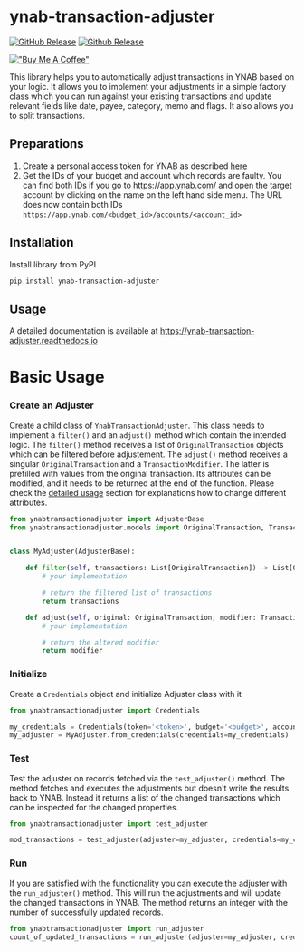 # ynab-transaction-adjuster

[![GitHub Release](https://img.shields.io/github/release/dnbasta/ynab-transaction-adjuster?style=flat)]() 
[![Github Release](https://img.shields.io/maintenance/yes/2100)]()

[!["Buy Me A Coffee"](https://img.shields.io/badge/Buy_Me_A_Coffee-FFDD00?style=for-the-badge&logo=buy-me-a-coffee&logoColor=black)](https://www.buymeacoffee.com/dnbasta)

This library helps you to automatically adjust transactions in YNAB based on your logic. It allows you to implement 
your adjustments in a simple factory class which you can run against your existing transactions and update relevant 
fields like date, payee, category, memo and flags. It also allows you to split transactions.

## Preparations
1. Create a personal access token for YNAB as described [here](https://api.ynab.com/)
2. Get the IDs of your budget and account which records are faulty. You can find both IDs if you go to 
https://app.ynab.com/ and open the target account by clicking on the name on the left hand side menu. 
The URL does now contain both IDs `https://app.ynab.com/<budget_id>/accounts/<account_id>`

## Installation 
Install library from PyPI
```bash
pip install ynab-transaction-adjuster
```

## Usage
A detailed documentation is available at https://ynab-transaction-adjuster.readthedocs.io

# Basic Usage

### Create an Adjuster
Create a child class of `YnabTransactionAdjuster`.
This class needs to implement a `filter()` and an `adjust()` method which contain the intended logic. The `filter()`
method receives a list of `OriginalTransaction` objects which can be filtered before 
adjustement. The `adjust()` method receives a singular `OriginalTransaction` and a 
`TransactionModifier`. The latter is prefilled with values from the original transaction. 
Its attributes can be modified, and it needs to be returned at the end of the function. 
Please check the [detailed usage](https://ynab-transaction-adjuster.readthedocs.io/en/latest/detailed_usage/) section 
for explanations how to change different attributes.

```py
from ynabtransactionadjuster import AdjusterBase
from ynabtransactionadjuster.models import OriginalTransaction, TransactionModifier


class MyAdjuster(AdjusterBase):

	def filter(self, transactions: List[OriginalTransaction]) -> List[OriginalTransaction]:
		# your implementation

		# return the filtered list of transactions
		return transactions

	def adjust(self, original: OriginalTransaction, modifier: TransactionModifier) -> TransactionModifier:
		# your implementation

		# return the altered modifier
		return modifier
```

### Initialize
Create a `Credentials` object and initialize Adjuster class with it
```py
from ynabtransactionadjuster import Credentials

my_credentials = Credentials(token='<token>', budget='<budget>', account='<account>')
my_adjuster = MyAdjuster.from_credentials(credentials=my_credentials)
```

### Test
Test the adjuster on records fetched via the `test_adjuster()` method. The method fetches and executes the adjustments 
but doesn't write the results back to YNAB. Instead it returns a list of the changed transactions which can be 
inspected for the changed properties.

```py
from ynabtransactionadjuster import test_adjuster

mod_transactions = test_adjuster(adjuster=my_adjuster, credentials=my_credentials)
```

### Run
If you are satisfied with the functionality you can execute the adjuster with the `run_adjuster()` method. This will 
run the adjustments and will update the changed transactions in YNAB. The method returns an integer with the number 
of successfully updated records.
```py
from ynabtransactionadjuster import run_adjuster
count_of_updated_transactions = run_adjuster(adjuster=my_adjuster, credentials=my_credentials)
```
